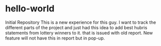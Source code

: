 # hello-world
Initial Repository
This is a new experience for this guy. 
I want to track the different parts of the project and just had this idea to add best hubris statements from lottery winners to it.
that is issued with old report. New feature will not have this in report but in pop-up.
